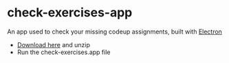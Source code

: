# check-exercises-app
An app used to check your missing codeup assignments, built with [Electron](https://electronjs.org/)


*   [Download here](https://github.com/xaviersalazar/check-exercises-app/releases/download/1.0/check-exercises-darwin-x64.zip) and unzip
*   Run the check-exercises.app file
